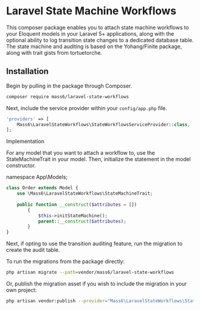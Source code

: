 # Laravel State Machine Workflows

This composer package enables you to attach state machine workflows to your Eloquent models in your Laravel 5+ applications, along with
the optional ability to log transition state changes to a dedicated database table.
The state machine and auditing is based on the Yohang/Finite package, along with trait gists from tortuetorche.

## Installation

Begin by pulling in the package through Composer.

```bash
composer require mass6/laravel-state-workflows
```

Next, include the service provider within your `config/app.php` file.

```php
'providers' => [
    Mass6\LaravelStateWorkflows\StateWorkflowsServiceProvider::class,
];
```

Implementation

For any model that you want to attach a workflow to, use the StateMachineTrait in your model.
Then, initialize the statement in the model constructor.

namespace App\Models;

```php
class Order extends Model {
    use \Mass6\LaravelStateWorkflows\StateMachineTrait;
    
    public function __construct($attributes = [])
        {
            $this->initStateMachine();
            parent::__construct($attributes);
        }
}
```

Next, if opting to use the transition auditing feature, run the migration to create the audit table.

To run the migrations from the package directly:
 ```bash
 php artisan migrate --path=vendor/mass6/laravel-state-workflows
 ```
 
Or, publish the migration asset if you wish to include the migration in your own project:
 ```bash
 php artisan vendor:publish --provider="Mass6\LaravelStateWorkflows\StateWorkflowsServiceProvider"
 ```